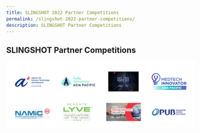 ```yaml
---
title: SLINGSHOT 2022 Partner Competitions
permalink: /slingshot-2022-partner-competitions/
description: SLINGSHOT Partner Competitions
---
```


## **SLINGSHOT Partner Competitions**
![SLINGSHOT Partner Competitions SWITCh 2022](/images/Sponsors%20&%20Partners_Cards%20(17).png)